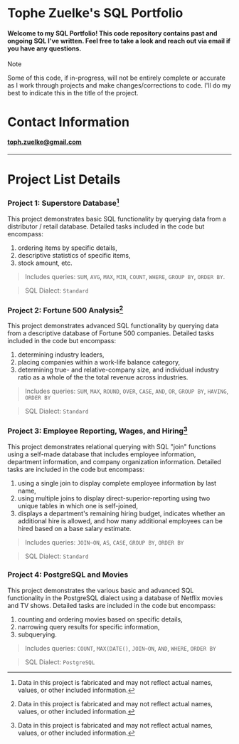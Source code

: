 # Tophe Zuelke's SQL Portfolio
#### Welcome to my SQL Portfolio! This code repository contains past and ongoing SQL I've written. Feel free to take a look and reach out via email if you have any questions.

> [!NOTE] 
> Some of this code, if in-progress, will not be entirely complete or accurate as I work through projects and make changes/corrections to code. I'll do my best to indicate this in the title of the project.

# Contact Information
#### toph.zuelke@gmail.com

---
# Project List Details
### Project 1: Superstore Database[^1]
This project demonstrates basic SQL functionality by querying data from a distributor / retail database. Detailed tasks included in the code but encompass: 
1. ordering items by specific details,
2. descriptive statistics of specific items,
3. stock amount, etc.
> Includes queries:  `SUM`, `AVG`, `MAX`, `MIN`, `COUNT`, `WHERE`, `GROUP BY`, `ORDER BY`.

> SQL Dialect: `Standard`

### Project 2: Fortune 500 Analysis[^1]
This project demonstrates advanced SQL functionality by querying data from a descriptive database of Fortune 500 companies. Detailed tasks included in the code but encompass:
1. determining industry leaders,
2. placing companies within a work-life balance category,
3. determining true- and relative-company size, and individual industry ratio as a whole of the the total revenue across industries.
> Includes queries: `SUM`, `MAX`, `ROUND`, `OVER`, `CASE`, `AND`, `OR`, `GROUP BY`, `HAVING`, `ORDER BY`

> SQL Dialect: `Standard`

### Project 3: Employee Reporting, Wages, and Hiring[^1]
This project demonstrates relational querying with SQL "join" functions using a self-made database that includes employee information, department information, and company organization information. Detailed tasks are included in the code but encompass:
1. using a single join to display complete employee information by last name,
2. using multiple joins to display direct-superior-reporting using two unique tables in which one is self-joined,
3. displays a department's remaining hiring budget, indicates whether an additional hire is allowed, and how many additional employees can be hired based on a base salary estimate.
> Includes queries: `JOIN~ON`, `AS`, `CASE`, `GROUP BY`, `ORDER BY`

> SQL Dialect: `Standard`

### Project 4: PostgreSQL and Movies
This project demonstrates the various basic and advanced SQL functionality in the PostgreSQL dialect using a database of Netflix movies and TV shows. Detailed tasks are included in the code but encompass:
1.  counting and ordering movies based on specific details,
2.  narrowing query results for specific information,
3.  subquerying.
> Includes queries: `COUNT`, `MAX(DATE()`, `JOIN~ON`, `AND`, `WHERE`, `ORDER BY`

> SQL Dialect: `PostgreSQL`

[^1]: Data in this project is fabricated and may not reflect actual names, values, or other included information.
